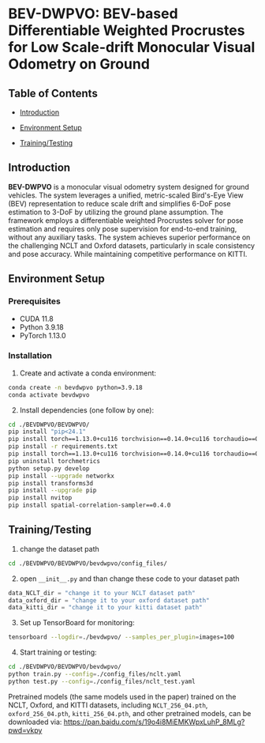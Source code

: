 # BEV-DWPVO: BEV-based Differentiable Weighted Procrustes for Low Scale-drift Monocular Visual Odometry on Ground

## Table of Contents

- [Introduction](#Introduction)

- [Environment Setup](#environment-setup)

- [Training/Testing](#trainingtesting)

## Introduction

**BEV-DWPVO** is a monocular visual odometry system designed for ground vehicles. The system leverages a unified, metric-scaled Bird's-Eye View (BEV) representation to reduce scale drift and simplifies 6-DoF pose estimation to 3-DoF by utilizing the ground plane assumption. The framework employs a differentiable weighted Procrustes solver for pose estimation and requires only pose supervision for end-to-end training, without any auxiliary tasks. The system achieves superior performance on the challenging NCLT and Oxford datasets, particularly in scale consistency and pose accuracy. While maintaining competitive performance on KITTI.

## Environment Setup

### Prerequisites

- CUDA 11.8
- Python 3.9.18
- PyTorch 1.13.0

### Installation

1. Create and activate a conda environment:
```bash
conda create -n bevdwpvo python=3.9.18
conda activate bevdwpvo
```

2. Install dependencies (one follow by one):
```bash
cd ./BEVDWPVO/BEVDWPVO/
pip install "pip<24.1"
pip install torch==1.13.0+cu116 torchvision==0.14.0+cu116 torchaudio==0.13.0 --extra-index-url https://download.pytorch.org/whl/cu116
pip install -r requirements.txt
pip install torch==1.13.0+cu116 torchvision==0.14.0+cu116 torchaudio==0.13.0 --extra-index-url https://download.pytorch.org/whl/cu116
pip uninstall torchmetrics
python setup.py develop
pip install --upgrade networkx
pip install transforms3d
pip install --upgrade pip
pip install nvitop
pip install spatial-correlation-sampler==0.4.0
```

## Training/Testing

1. change the dataset path
```bash
cd ./BEVDWPVO/BEVDWPVO/bevdwpvo/config_files/
```

2. open `__init__.py` and than change these code to your dataset path
```python
data_NCLT_dir = "change it to your NCLT dataset path"  
data_oxford_dir = "change it to your oxford dataset path"  
data_kitti_dir = "change it to your kitti dataset path"  
```

3. Set up TensorBoard for monitoring:
```bash
tensorboard --logdir=./bevdwpvo/ --samples_per_plugin=images=100
```

4. Start training or testing:
```bash
cd ./BEVDWPVO/BEVDWPVO/bevdwpvo/
python train.py --config=./config_files/nclt.yaml
python test.py --config=./config_files/nclt_test.yaml
```

Pretrained models (the same models used in the paper) trained on the NCLT, Oxford, and KITTI datasets, including `NCLT_256_04.pth`, `oxford_256_04.pth`, `kitti_256_04.pth`, and other pretrained models, can be downloaded via: https://pan.baidu.com/s/19o4i8MiEMKWpxLuhP_8MLg?pwd=vkpy
